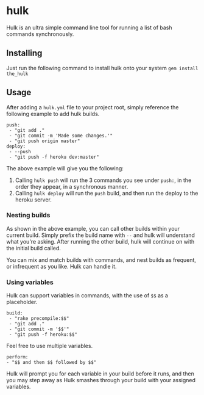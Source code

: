 hulk
====

Hulk is an ultra simple command line tool for running a list of bash commands synchronously.

## Installing

Just run the following command to install hulk onto your system
`
gem install the_hulk
`

## Usage

After adding a `hulk.yml` file to your project root, simply reference the following example to add hulk builds.

```YML
push:
 - "git add ."
 - "git commit -m 'Made some changes.'"
 - "git push origin master"
deploy:
 - --push
 - "git push -f heroku dev:master"
```

The above example will give you the following: 
 1. Calling `hulk push` will run the 3 commands you see under `push:`, in the order they appear, in a synchronous manner.
 2. Calling `hulk deploy` will run the `push` build, and then run the deploy to the heroku server. 

### Nesting builds

As shown in the above example, you can call other builds within your current build. Simply prefix the build name with `--` and hulk will understand what you're asking. After running the other build, hulk will continue on with the initial build called.

You can mix and match builds with commands, and nest builds as frequent, or infrequent as you like. Hulk can handle it.

### Using variables

Hulk can support variables in commands, with the use of `$$` as a placeholder.

```YML
build:
 - "rake precompile:$$"
 - "git add ."
 - "git commit -m '$$'"
 - "git push -f heroku:$$"
```

Feel free to use multiple variables.

```YML
perform:
- "$$ and then $$ followed by $$"
```

Hulk will prompt you for each variable in your build before it runs, and then you may step away as Hulk smashes through your build with your assigned variables.